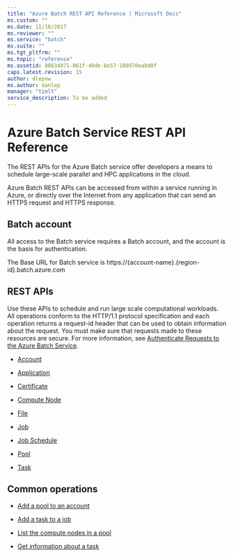 ```yaml
---
title: "Azure Batch REST API Reference | Microsoft Docs"
ms.custom: ""
ms.date: 11/10/2017
ms.reviewer: ""
ms.service: "batch"
ms.suite: ""
ms.tgt_pltfrm: ""
ms.topic: "reference"
ms.assetid: 88634071-061f-40de-8e57-100970ea8d0f
caps.latest.revision: 15
author: dlepow
ms.author: danlep
manager: "timlt"
service_description: To be added
---
```

# Azure Batch Service REST API Reference
  The REST APIs for the Azure Batch service offer developers a means to schedule large-scale parallel and HPC applications in the cloud.  
  
 Azure Batch REST APIs can be accessed from within a service running in Azure, or directly over the Internet from any application that can send an HTTPS request and HTTPS response.  
  
## Batch account  
 All access to the Batch service requires a Batch account, and the account is the basis for authentication.  
  
 The Base URL for Batch service is https://{account-name}.{region-id}.batch.azure.com  
  
## REST APIs  
 Use these APIs to schedule and run large scale computational workloads. All operations conform to the HTTP/1.1 protocol specification and each operation returns a request-id header that can be used to obtain information about the request. You must make sure that requests made to these resources are secure. For more information, see [Authenticate Requests to the Azure Batch Service](../batchservice/authenticate-requests-to-the-azure-batch-service.md).  
  
-   [Account](/rest/api/batchservice/account)  
  
-   [Application](/rest/api/batchservice/application) 

-   [Certificate](/rest/api/batchservice/certificate) 
 
-   [Compute Node](/rest/api/batchservice/computenode) 

-   [File](/rest/api/batchservice/file)    
  
-   [Job](/rest/api/batchservice/job)  
  
-   [Job Schedule](/rest/api/batchservice/jobschedule)
  
-   [Pool](/rest/api/batchservice/pool)  
  
-   [Task](/rest/api/batchservice/task)  
   
  
## Common operations  
  
-   [Add a pool to an account](/rest/api/batchservice/pool/add)  
  
-   [Add a task to a job](/rest/api/batchservice/task/add)  
  
-   [List the compute nodes in a pool](/rest/api/batchservice/computenode/list)  
  
-   [Get information about a task](/rest/api/batchservice/task/get)  
  
  